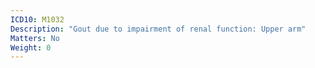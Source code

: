 ```yaml
---
ICD10: M1032
Description: "Gout due to impairment of renal function: Upper arm"
Matters: No
Weight: 0
---
```


